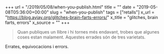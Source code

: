+++
url = "/2019/05/08/when-you-publish.html"
title = ""
date = "2019-05-08T05:36:00+00:00"
slug = "when-you-publish"
tags = ["retalls"]
x_url = "https://blog.ayjay.org/glitches-brain-farts-errors/"
x_title = "glitches, brain farts, errors"
x_source = ""
+++


> Quan publiques un llibre i hi tornes més endavant, trobes que algunes coses estan malament. Aquestes errades són de tres varietats.

Errates, equivocacions i errors.
